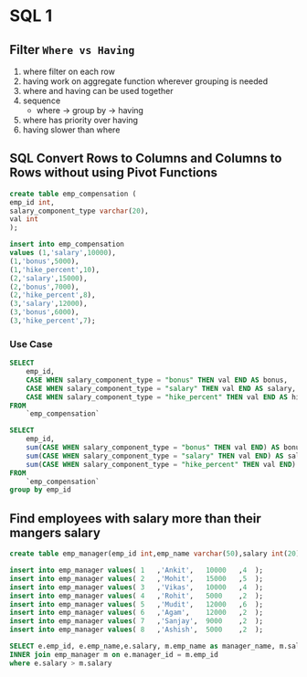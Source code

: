 # SQL 1

## Filter `Where vs Having`

1. where filter on each row
2. having work on aggregate function wherever grouping is needed
3. where and having can be used together
4. sequence
   - where -> group by -> having
5. where has priority over having
6. having slower than where

## SQL Convert Rows to Columns and Columns to Rows without using Pivot Functions

```sql
create table emp_compensation (
emp_id int,
salary_component_type varchar(20),
val int
);
```

```sql
insert into emp_compensation
values (1,'salary',10000),
(1,'bonus',5000),
(1,'hike_percent',10),
(2,'salary',15000),
(2,'bonus',7000),
(2,'hike_percent',8),
(3,'salary',12000),
(3,'bonus',6000),
(3,'hike_percent',7);
```

### Use Case

```sql
SELECT
    emp_id,
    CASE WHEN salary_component_type = "bonus" THEN val END AS bonus,
    CASE WHEN salary_component_type = "salary" THEN val END AS salary,
    CASE WHEN salary_component_type = "hike_percent" THEN val END AS hike_percent
FROM
    `emp_compensation`
```

```sql
SELECT
    emp_id,
    sum(CASE WHEN salary_component_type = "bonus" THEN val END) AS bonus,
    sum(CASE WHEN salary_component_type = "salary" THEN val END) AS salary,
    sum(CASE WHEN salary_component_type = "hike_percent" THEN val END) AS hike_percent
FROM
    `emp_compensation`
group by emp_id
```

## Find employees with salary more than their mangers salary

```sql
create table emp_manager(emp_id int,emp_name varchar(50),salary int(20),manager_id int(10));
```

```sql
insert into emp_manager values(	1	,'Ankit',	10000	,4	);
insert into emp_manager values(	2	,'Mohit',	15000	,5	);
insert into emp_manager values(	3	,'Vikas',	10000	,4	);
insert into emp_manager values(	4	,'Rohit',	5000	,2	);
insert into emp_manager values(	5	,'Mudit',	12000	,6	);
insert into emp_manager values(	6	,'Agam',	12000	,2	);
insert into emp_manager values(	7	,'Sanjay',	9000	,2	);
insert into emp_manager values(	8	,'Ashish',	5000	,2	);
```

```sql
SELECT e.emp_id, e.emp_name,e.salary, m.emp_name as manager_name, m.salary as manager_salary from emp_manager e 
INNER join emp_manager m on e.manager_id = m.emp_id 
where e.salary > m.salary
```

